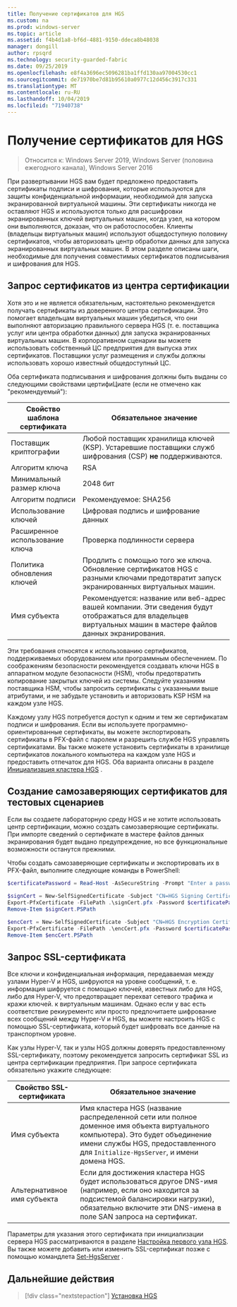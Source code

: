 ```yaml
---
title: Получение сертификатов для HGS
ms.custom: na
ms.prod: windows-server
ms.topic: article
ms.assetid: f4b4d1a8-bf6d-4881-9150-ddeca8b48038
manager: dongill
author: rpsqrd
ms.technology: security-guarded-fabric
ms.date: 09/25/2019
ms.openlocfilehash: e8f4a3696ec5096281ba1ffd130aa97004530cc1
ms.sourcegitcommit: de71970be7d81b95610a0977c12d456c3917c331
ms.translationtype: MT
ms.contentlocale: ru-RU
ms.lasthandoff: 10/04/2019
ms.locfileid: "71940738"
---
```

# <a name="obtain-certificates-for-hgs"></a>Получение сертификатов для HGS

>Относится к: Windows Server 2019, Windows Server (половина ежегодного канала), Windows Server 2016

При развертывании HGS вам будет предложено предоставить сертификаты подписи и шифрования, которые используются для защиты конфиденциальной информации, необходимой для запуска экранированной виртуальной машины.
Эти сертификаты никогда не оставляют HGS и используются только для расшифровки экранированных ключей виртуальных машин, когда узел, на котором они выполняются, доказан, что он работоспособен.
Клиенты (владельцы виртуальных машин) используют общедоступную половину сертификатов, чтобы авторизовать центр обработки данных для запуска экранированных виртуальных машин.
В этом разделе описаны шаги, необходимые для получения совместимых сертификатов подписывания и шифрования для HGS.

## <a name="request-certificates-from-your-certificate-authority"></a>Запрос сертификатов из центра сертификации

Хотя это и не является обязательным, настоятельно рекомендуется получать сертификаты из доверенного центра сертификации.
Это помогает владельцам виртуальных машин убедиться, что они выполняют авторизацию правильного сервера HGS (т. е. поставщика услуг или центра обработки данных) для запуска экранированных виртуальных машин.
В корпоративном сценарии вы можете использовать собственный ЦС предприятия для выпуска этих сертификатов.
Поставщики услуг размещения и службы должны использовать хорошо известный общедоступный ЦС.

Оба сертификата подписывания и шифрования должны быть выданы со следующими свойствами цертифиЦиате (если не отмечено как "рекомендуемый"):

Свойство шаблона сертификата | Обязательное значение 
------------------------------|----------------
Поставщик криптографии               | Любой поставщик хранилища ключей (KSP). Устаревшие поставщики служб шифрования (CSP) **не** поддерживаются.
Алгоритм ключа                 | RSA
Минимальный размер ключа              | 2048 бит
Алгоритм подписи           | Рекомендуемое: SHA256
Использование ключей                     | Цифровая подпись *и* шифрование данных
Расширенное использование ключа            | Проверка подлинности сервера
Политика обновления ключей            | Продлить с помощью того же ключа. Обновление сертификатов HGS с разными ключами предотвратит запуск экранированных виртуальных машин.
Имя субъекта                  | Рекомендуется: название или веб-адрес вашей компании. Эти сведения будут отображаться для владельцев виртуальных машин в мастере файлов данных экранирования.

Эти требования относятся к использованию сертификатов, поддерживаемых оборудованием или программным обеспечением.
По соображениям безопасности рекомендуется создавать ключи HGS в аппаратном модуле безопасности (HSM), чтобы предотвратить копирование закрытых ключей из системы.
Следуйте указаниям поставщика HSM, чтобы запросить сертификаты с указанными выше атрибутами, и не забудьте установить и авторизовать KSP HSM на каждом узле HGS.

Каждому узлу HGS потребуется доступ к одним и тем же сертификатам подписи и шифрования.
Если вы используете программно-ориентированные сертификаты, вы можете экспортировать сертификаты в PFX-файл с паролем и разрешить службе HGS управлять сертификатами.
Вы также можете установить сертификаты в хранилище сертификатов локального компьютера на каждом узле HGS и предоставить отпечаток для HGS.
Оба варианта описаны в разделе [Инициализация кластера HGS](guarded-fabric-initialize-hgs.md) .

## <a name="create-self-signed-certificates-for-test-scenarios"></a>Создание самозаверяющих сертификатов для тестовых сценариев

Если вы создаете лабораторную среду HGS и не хотите использовать центр сертификации, можно создать самозаверяющие сертификаты.
При импорте сведений о сертификате в мастере файлов данных экранирования будет выдано предупреждение, но все функциональные возможности останутся прежними.

Чтобы создать самозаверяющие сертификаты и экспортировать их в PFX-файл, выполните следующие команды в PowerShell:

```powershell
$certificatePassword = Read-Host -AsSecureString -Prompt "Enter a password for the PFX file"

$signCert = New-SelfSignedCertificate -Subject "CN=HGS Signing Certificate"
Export-PfxCertificate -FilePath .\signCert.pfx -Password $certificatePassword -Cert $signCert
Remove-Item $signCert.PSPath

$encCert = New-SelfSignedCertificate -Subject "CN=HGS Encryption Certificate"
Export-PfxCertificate -FilePath .\encCert.pfx -Password $certificatePassword -Cert $encCert
Remove-Item $encCert.PSPath
```

## <a name="request-an-ssl-certificate"></a>Запрос SSL-сертификата

Все ключи и конфиденциальная информация, передаваемая между узлами Hyper-V и HGS, шифруются на уровне сообщений, т. е. информация шифруется с помощью ключей, известных либо для HGS, либо для Hyper-V, что предотвращает перехват сетевого трафика и кражи ключей. к виртуальным машинам.
Однако если у вас есть соответствие рекиурементс или просто предпочитаете шифрование всех сообщений между Hyper-V и HGS, вы можете настроить HGS с помощью SSL-сертификата, который будет шифровать все данные на транспортном уровне.

Как узлы Hyper-V, так и узлы HGS должны доверять предоставленному SSL-сертификату, поэтому рекомендуется запросить сертификат SSL из центра сертификации предприятия. При запросе сертификата обязательно укажите следующее:

Свойство SSL-сертификата | Обязательное значение
-------------------------|---------------
Имя субъекта             | Имя кластера HGS (название распределенной сети или полное доменное имя объекта виртуального компьютера). Это будет объединение имени службы HGS, предоставленного для `Initialize-HgsServer`, и имени домена HGS.
Альтернативное имя субъекта | Если для достижения кластера HGS будет использоваться другое DNS-имя (например, если оно находится за подсистемой балансировки нагрузки), обязательно включите эти DNS-имена в поле SAN запроса на сертификат.

Параметры для указания этого сертификата при инициализации сервера HGS рассматриваются в разделе [Настройка первого узла HGS](guarded-fabric-initialize-hgs.md).
Вы также можете добавить или изменить SSL-сертификат позже с помощью командлета [Set-HgsServer](https://docs.microsoft.com/powershell/module/hgsserver/set-hgsserver?view=win10-ps) .

## <a name="next-step"></a>Дальнейшие действия

> [!div class="nextstepaction"]
> [Установка HGS](guarded-fabric-choose-where-to-install-hgs.md)